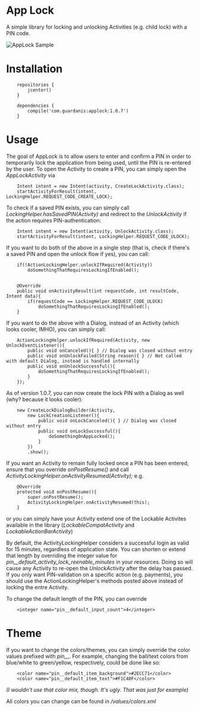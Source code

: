 # App Lock

A simple library for locking and unlocking Activities (e.g. child lock) with a PIN code. 

![AppLock Sample](https://github.com/mattsilber/applock/raw/master/applock.gif)

# Installation

```
    repositories {
        jcenter()
    }

    dependencies {
        compile('com.guardanis:applock:1.0.7')
    }
```


# Usage

The goal of AppLock is to allow users to enter and confirm a PIN in order to temporarily lock the application from being used, until the PIN is re-entered by the user. To open the Activity to create a PIN, you can simply open the *AppLockActivity* via

```
    Intent intent = new Intent(activity, CreateLockActivity.class);
    startActivityForResult(intent, LockingHelper.REQUEST_CODE_CREATE_LOCK);
```

To check if a saved PIN exists, you can simply call *LockingHelper.hasSavedPIN(Activity)* and redirect to the *UnlockActivity* if the action requires PIN-authentication:

```
    Intent intent = new Intent(activity, UnlockActivity.class);
    startActivityForResult(intent, LockingHelper.REQUEST_CODE_ULOCK);    
```

If you want to do both of the above in a single step (that is, check if there's a saved PIN and open the unlock flow if yes), you can call:

```
    if(!ActionLockingHelper.unlockIfRequired(Activity))
        doSomethingThatRequiresLockingIfEnabled();


    @Override
    public void onActivityResult(int requestCode, int resultCode, Intent data){
        if(requestCode == LockingHelper.REQUEST_CODE_ULOCK)
            doSomethingThatRequiresLockingIfEnabled();
    }

```

If you want to do the above with a Dialog, instead of an Activity (which looks cooler, IMHO), you can simply call:

```
    ActionLockingHelper.unlockIfRequired(Activity, new UnlockEventListener(){
        public void onCanceled(){ } // Dialog was closed without entry
        public void onUnlockFailed(String reason){ } // Not called with default Dialog, instead is handled internally
        public void onUnlockSuccessful(){
            doSomethingThatRequiresLockingIfEnabled();
        }
    });
```

As of version 1.0.7, you can now create the lock PIN with a Dialog as well (why? because it looks cooler):
```
    new CreateLockDialogBuilder(Activity, 
        new LockCreationListener(){
            public void onLockCanceled(){ } // Dialog was closed without entry
            public void onLockSuccessful(){
                doSomethingOnAppLocked();
            }
        })
        .show();
```

If you want an Activity to remain fully locked once a PIN has been entered, ensure that you override *onPostResume()* and call *ActivityLockingHelper.onActivityResumed(Activity);* e.g.

```
    @Override
    protected void onPostResume(){
        super.onPostResume();
        ActivityLockingHelper.onActivityResumed(this);
    }
```

or you can simply have your Activity extend one of the Lockable Activites available in the library (*LockableCompatActivity* and *LockableActionBarActivity*)

By default, the ActivityLockingHelper considers a successful login as valid for 15 minutes, regardless of application state. You can shorten or extend that length by overriding the integer value for *pin__default_activity_lock_reenable_minutes* in your resources. Doing so will cause any Activity to re-open the *UnlockActivity* after the delay has passed. If you only want PIN-validation on a specific action (e.g. payments), you should use the ActionLockingHelper's methods posted above instead of locking the entre Activity.

To change the default length of the PIN, you can override

```
    <integer name="pin__default_input_count">4</integer>
```


# Theme

If you want to change the colors/themes, you can simply override the color values prefixed with *pin__*. For example, changing the ball/text colors from blue/white to green/yellow, respectively, could be done like so:

```
    <color name="pin__default_item_background">#2ECC71</color>
    <color name="pin__default_item_text">#F1C40F</color>
```

*(I wouldn't use that color mix, though. It's ugly. That was just for example)*

All colors you can change can be found in */values/colors.xml*

